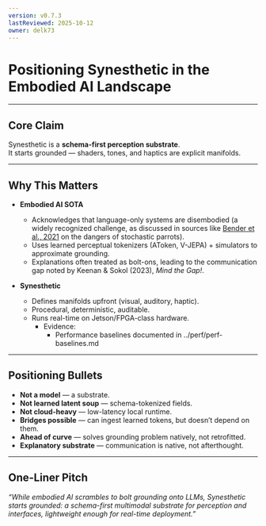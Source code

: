 ```yaml
---
version: v0.7.3
lastReviewed: 2025-10-12
owner: delk73
---
```


# Positioning Synesthetic in the Embodied AI Landscape

---

## Core Claim  
Synesthetic is a **schema-first perception substrate**.  
It starts grounded — shaders, tones, and haptics are explicit manifolds.

---

## Why This Matters  

- **Embodied AI SOTA**  
  - Acknowledges that language-only systems are disembodied (a widely recognized challenge, as discussed in sources like [Bender et al., 2021](https://dl.acm.org/doi/10.1145/3442188.3445922) on the dangers of stochastic parrots).
  - Uses learned perceptual tokenizers (AToken, V-JEPA) + simulators to approximate grounding.  
  - Explanations often treated as bolt-ons, leading to the communication gap noted by Keenan & Sokol (2023), *Mind the Gap!*.

- **Synesthetic**  
  - Defines manifolds upfront (visual, auditory, haptic).  
  - Procedural, deterministic, auditable.  
  - Runs real-time on Jetson/FPGA-class hardware.  
    - Evidence:
      - Performance baselines documented in ../perf/perf-baselines.md  

---

## Positioning Bullets  

- **Not a model** — a substrate.  
- **Not learned latent soup** — schema-tokenized fields.  
- **Not cloud-heavy** — low-latency local runtime.  
- **Bridges possible** — can ingest learned tokens, but doesn’t depend on them.  
- **Ahead of curve** — solves grounding problem natively, not retrofitted.  
- **Explanatory substrate** — communication is native, not afterthought.  

---

## One-Liner Pitch  
*“While embodied AI scrambles to bolt grounding onto LLMs, Synesthetic starts grounded: a schema-first multimodal substrate for perception and interfaces, lightweight enough for real-time deployment.”*
